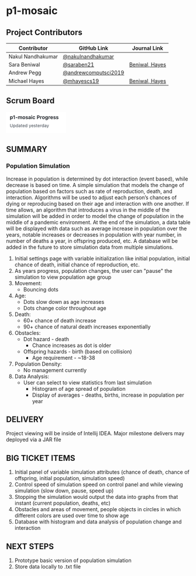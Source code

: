 # p1-mosaic
## Project Contributors
| Contributor | GitHub Link | Journal Link |
| ----------- | ----------- | ----------- | 
| Nakul Nandhakumar | [@nakulnandhakumar](https://github.com/nakulnandhakumar) |
| Sara Beniwal | [@saraben21](https://github.com/saraben21) | [Beniwal, Hayes](https://docs.google.com/document/d/1GPklRpwd5uyFdQljSgF4cZS6Uk6-eDf4EA25CQx3Ngc/edit?usp=sharing)
| Andrew Pegg | [@andrewcomputsci2019](https://github.com/andrewcomputsci2019) |
| Michael Hayes | [@mhayescs19](https://github.com/mhayescs19) | [Beniwal, Hayes](https://docs.google.com/document/d/1GPklRpwd5uyFdQljSgF4cZS6Uk6-eDf4EA25CQx3Ngc/edit?usp=sharing)

## Scrum Board
<a href="https://github.com/mhayescs19/p1-mosaic/projects/1"><img src="https://github.com/mhayescs19/p1-mosaic/blob/master/statics/scrum-board.png" width="163" height="58"><a/>

## SUMMARY
### Population Simulation 
Increase in population is determined by dot interaction (event based), while decrease is based on time. A simple simulation that models the change of population based on factors such as rate of reproduction, death, and interaction. Algorithms will be used to adjust each person’s chances of dying or reproducing based on their age and interaction with one another. If time allows, an algorithm that introduces a virus in the middle of the simulation will be added in order to model the change of population in the middle of a pandemic environment. At the end of the simulation, a data table will be displayed with data such as average increase in population over the years, notable increases or decreases in population with year number, in number of deaths a year, in offspring produced, etc. A database will be added in the future to store simulation data from multiple simulations.

1. Initial settings page with variable initialization like initial population, initial chance of death, initial chance of reproduction, etc.
2. As years progress, population changes, the user can "pause" the simulation to view population age group
3. Movement:
   * Bouncing dots
4. Age:
   * Dots slow down as age increases
   * Dots change color throughout age
5. Death:
   * 60+ chance of death increase
   * 90+ chance of natural death increases exponentially
6. Obstacles:
   * Dot hazard - death
     * Chance increases as dot is older
   * Offspring hazards - birth (based on collision)
     * Age requirement - ~18-38
7. Population Density:
   * No management currently
8. Data Analysis:
   * User can select to view statistics from last simulation
     * Histogram of age spread of population
     * Display of averages - deaths, births, increase in population per year
 
## DELIVERY
Project viewing will be inside of Intellij IDEA. Major milestone delivers may deployed via a JAR file

## BIG TICKET ITEMS
1. Initial panel of variable simulation attributes (chance of death, chance of offspring, initial population, simulation speed)
2. Control speed of simulation speed on control panel and while viewing simulation (slow down, pause, speed up)
3. Stopping the simulation would output the data into graphs from that instant (current population, deaths, etc)
4. Obstacles and areas of movement, people objects in circles in which different colors are used over time to show age
5. Database with histogram and data analysis of population change and interaction

## NEXT STEPS
1. Prototype basic version of population simulation
2. Store data locally to .txt file

